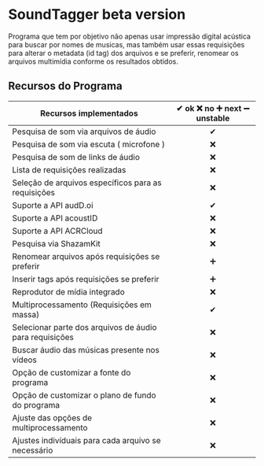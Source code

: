 # SoundTagger beta version

Programa que tem por objetivo não apenas usar impressão digital acústica para buscar por nomes de musicas, mas também
usar essas requisições para alterar o metadata (id tag) dos arquivos e se preferir, renomear os arquivos multimídia
conforme os resultados obtidos.
 
## Recursos do Programa

| Recursos implementados                                  | ✔ ok  ❌ no  ➕ next  ➖ unstable |
|---------------------------------------------------------|:------------------------------:|
| Pesquisa de som via arquivos de áudio                   |               ✔                |
| Pesquisa de som via escuta ( microfone )                |               ❌                |
| Pesquisa de som de links de áudio                       |               ❌                |
| Lista de requisições realizadas                         |               ❌                |
| Seleção de arquivos específicos para as requisições     |               ❌                |
| Suporte a API audD.oi                                   |               ✔                |
| Suporte a API acoustID                                  |               ❌                |
| Suporte a API ACRCloud                                  |               ❌                |
| Pesquisa via ShazamKit                                  |               ❌                |
| Renomear arquivos após requisições se preferir          |               ➕                |
| Inserir tags após requisições se preferir               |               ➕                |
| Reprodutor de mídia integrado                           |               ❌                |
| Multiprocessamento (Requisições em massa)               |               ✔                |
| Selecionar parte dos arquivos de áudio para requisições |               ❌                |
| Buscar áudio das músicas presente nos vídeos            |               ❌                |
| Opção de customizar a fonte do programa                 |               ❌                |
| Opção de customizar o plano de fundo do programa        |               ❌                |
| Ajuste das opções de multiprocessamento                 |               ❌                |
| Ajustes indivíduais para cada arquivo se necessário     |               ❌                |
